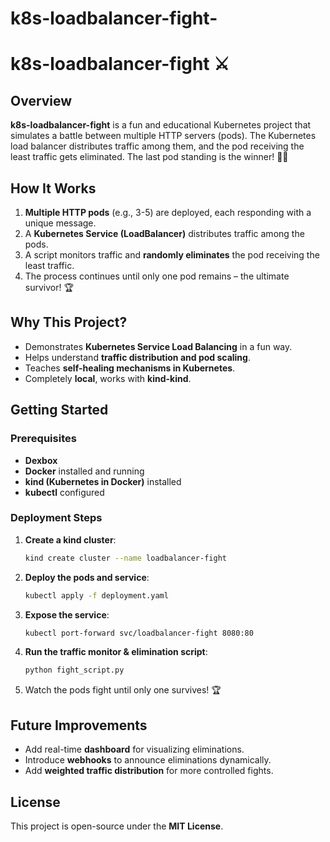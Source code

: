 # k8s-loadbalancer-fight-


# k8s-loadbalancer-fight ⚔️

## Overview
**k8s-loadbalancer-fight** is a fun and educational Kubernetes project that simulates a battle between multiple HTTP servers (pods). The Kubernetes load balancer distributes traffic among them, and the pod receiving the least traffic gets eliminated. The last pod standing is the winner! 🎯🔥

## How It Works
1. **Multiple HTTP pods** (e.g., 3-5) are deployed, each responding with a unique message.
2. A **Kubernetes Service (LoadBalancer)** distributes traffic among the pods.
3. A script monitors traffic and **randomly eliminates** the pod receiving the least traffic.
4. The process continues until only one pod remains – the ultimate survivor! 🏆

## Why This Project?
- Demonstrates **Kubernetes Service Load Balancing** in a fun way.
- Helps understand **traffic distribution and pod scaling**.
- Teaches **self-healing mechanisms in Kubernetes**.
- Completely **local**, works with **kind-kind**.

## Getting Started
### Prerequisites
- **Dexbox** 
- **Docker** installed and running
- **kind (Kubernetes in Docker)** installed
- **kubectl** configured

### Deployment Steps
1. **Create a kind cluster**:
   ```sh
   kind create cluster --name loadbalancer-fight
   ```
2. **Deploy the pods and service**:
   ```sh
   kubectl apply -f deployment.yaml
   ```
3. **Expose the service**:
   ```sh
   kubectl port-forward svc/loadbalancer-fight 8080:80
   ```
4. **Run the traffic monitor & elimination script**:
   ```sh
   python fight_script.py
   ```
5. Watch the pods fight until only one survives! 🏆

## Future Improvements
- Add real-time **dashboard** for visualizing eliminations.
- Introduce **webhooks** to announce eliminations dynamically.
- Add **weighted traffic distribution** for more controlled fights.

## License
This project is open-source under the **MIT License**.

